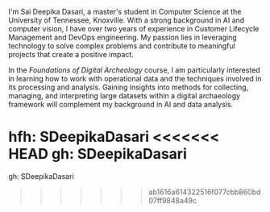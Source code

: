 I'm Sai Deepika Dasari, a master's student in Computer Science at the University of Tennessee, Knoxville. With a strong background in AI and computer vision, I have over two years of experience in Customer Lifecycle Management and DevOps engineering. My passion lies in leveraging technology to solve complex problems and contribute to meaningful projects that create a positive impact.

In the *Foundations of Digital Archeology* course, I am particularly interested in learning how to work with operational data and the techniques involved in its processing and analysis. Gaining insights into methods for collecting, managing, and interpreting large datasets within a digital archaeology framework will complement my background in AI and data analysis.

hfh: SDeepikaDasari
<<<<<<< HEAD
gh: SDeepikaDasari
=======
gh: SDeepikaDasari
>>>>>>> ab1616a614322516f077cbb860bd07ff9848a49c
